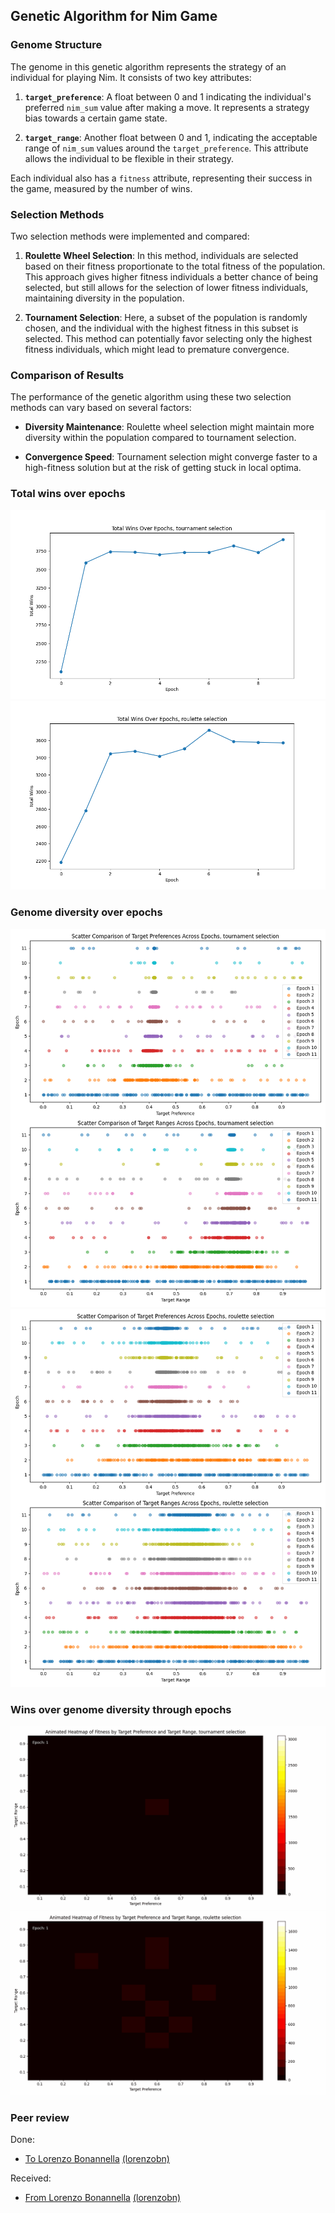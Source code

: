 ## Genetic Algorithm for Nim Game

### Genome Structure
The genome in this genetic algorithm represents the strategy of an individual for playing Nim. It consists of two key attributes:

1. **`target_preference`**: A float between 0 and 1 indicating the individual's preferred `nim_sum` value after making a move. It represents a strategy bias towards a certain game state.

2. **`target_range`**: Another float between 0 and 1, indicating the acceptable range of `nim_sum` values around the `target_preference`. This attribute allows the individual to be flexible in their strategy.

Each individual also has a `fitness` attribute, representing their success in the game, measured by the number of wins.

### Selection Methods
Two selection methods were implemented and compared:

1. **Roulette Wheel Selection**: In this method, individuals are selected based on their fitness proportionate to the total fitness of the population. This approach gives higher fitness individuals a better chance of being selected, but still allows for the selection of lower fitness individuals, maintaining diversity in the population.

2. **Tournament Selection**: Here, a subset of the population is randomly chosen, and the individual with the highest fitness in this subset is selected. This method can potentially favor selecting only the highest fitness individuals, which might lead to premature convergence.

### Comparison of Results
The performance of the genetic algorithm using these two selection methods can vary based on several factors:

- **Diversity Maintenance**: Roulette wheel selection might maintain more diversity within the population compared to tournament selection.

- **Convergence Speed**: Tournament selection might converge faster to a high-fitness solution but at the risk of getting stuck in local optima.

### Total wins over epochs

![Total wins over epochs, tournament selection](./wins_tournament.png)![Total wins over epochs, roulette wheel selection](./wins_roulette.png)

### Genome diversity over epochs

![Genome diversity, tournament selection](./scatter_tournament.png)![Genome diversity, roulette wheel selection](./scatter_roulette.png)

### Wins over genome diversity through epochs

![Genome diversity, tournament selection](./animation_single_tournament.gif)![Genome diversity, roulette wheel selection](./animation_single_roulette.gif)

### Peer review

Done:
- [To Lorenzo Bonannella](https://github.com/lorenzobn/computational_intelligence/issues/1#issue-1994520298) [(lorenzobn)](https://github.com/lorenzobn)

Received:
- [From Lorenzo Bonannella](https://github.com/Aleedm/computational-intelligence/issues/1#issue-1994496255) [(lorenzobn)](https://github.com/lorenzobn)